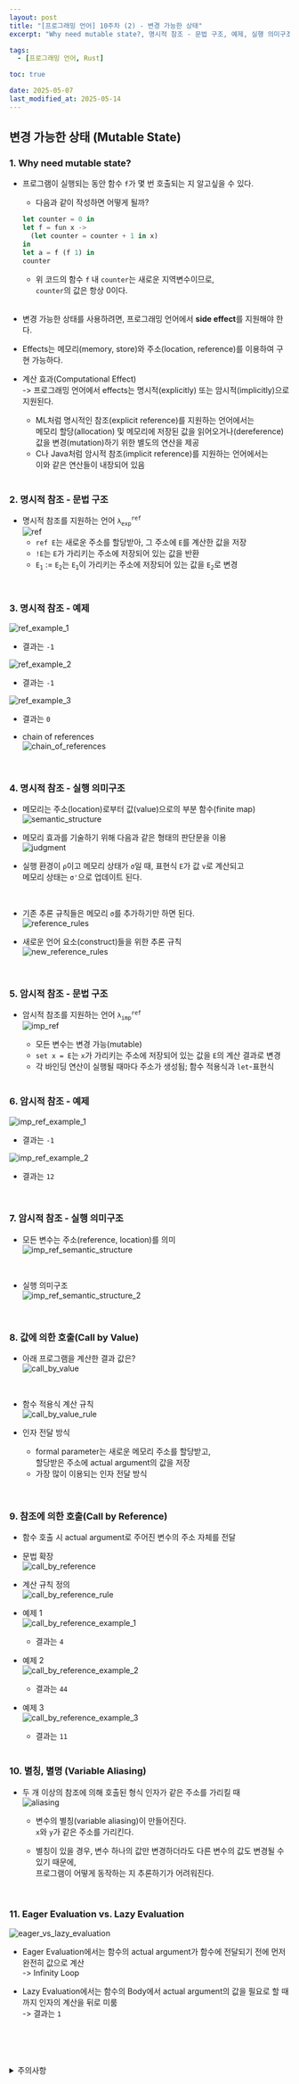 ```yaml
---
layout: post
title: "[프로그래밍 언어] 10주차 (2) - 변경 가능한 상태"
excerpt: "Why need mutable state?, 명시적 참조 - 문법 구조, 예제, 실행 의미구조, 암시적 참조 - 문법 구조, 예제, 실행 의미구조, 값에 의한 호출, 참조에 의한 호출, 별칭(Variable Aliasing), Eager Evaluation vs. Lazy Evaluation"

tags:
  - [프로그래밍 언어, Rust]

toc: true

date: 2025-05-07
last_modified_at: 2025-05-14
---
```

## 변경 가능한 상태 (Mutable State)
### 1. Why need mutable state?
- 프로그램이 실행되는 동안 함수 `f`가 몇 번 호출되는 지 알고싶을 수 있다.
  - 다음과 같이 작성하면 어떻게 될까?  

  ```rust
  let counter = 0 in
  let f = fun x ->
    (let counter = counter + 1 in x)
  in
  let a = f (f 1) in
  counter
  ```

  - 위 코드의 함수 `f` 내 `counter`는 새로운 지역변수이므로,  
  `counter`의 값은 항상 0이다.  

  <br>

- 변경 가능한 상태를 사용하려면, 프로그래밍 언어에서 **side effect**를 지원해야 한다.

- Effects는 메모리(memory, store)와 주소(location, reference)를 이용하여 구현 가능하다.  

- 계산 효과(Computational Effect)  
-> 프로그래밍 언어에서 effects는 명시적(explicitly) 또는 암시적(implicitly)으로 지원된다.
  - ML처럼 명시적인 참조(explicit reference)를 지원하는 언어에서는  
  메모리 할당(allocation) 및 메모리에 저장된 값을 읽어오거나(dereference) 값을 변경(mutation)하기 위한 별도의 연산을 제공
  - C나 Java처럼 암시적 참조(implicit reference)를 지원하는 언어에서는  
  이와 같은 연산들이 내장되어 있음  

  <br>

### 2. 명시적 참조 - 문법 구조
- 명시적 참조를 지원하는 언어 `λ`<sub>`exp`</sub><sup>`ref`</sup>  
![ref][def]
  - `ref E`는 새로운 주소를 할당받아, 그 주소에 `E`를 계산한 값을 저장
  - `!E`는 `E`가 가리키는 주소에 저장되어 있는 값을 반환
  - `E`<sub>`1`</sub> := `E`<sub>`2`</sub>는 `E`<sub>`1`</sub>이 가리키는 주소에 저장되어 있는 값을 `E`<sub>`2`</sub>로 변경

<br>

### 3. 명시적 참조 - 예제
![ref_example_1][def2]  
- 결과는 `-1`

![ref_example_2][def3]
- 결과는 `-1`

![ref_example_3][def4]  
- 결과는 `0`  

- chain of references  
![chain_of_references][def5]  

<br>

### 4. 명시적 참조 - 실행 의미구조
- 메모리는 주소(location)로부터 값(value)으로의 부분 함수(finite map)  
![semantic_structure][def6]  

- 메모리 효과를 기술하기 위해 다음과 같은 형태의 판단문을 이용  
![judgment][def7]  

- 실행 환경이 `ρ`이고 메모리 상태가 `σ`일 때, 표현식 `E`가 값 `v`로 계산되고  
메모리 상태는 `σ'`으로 업데이트 된다.  

<br>

- 기존 추론 규칙들은 메모리 `σ`를 추가하기만 하면 된다.  
![reference_rules][def8]  

- 새로운 언어 요소(construct)들을 위한 추론 규칙  
![new_reference_rules][def9]  

<br>

### 5. 암시적 참조 - 문법 구조
- 암시적 참조를 지원하는 언어 `λ`<sub>`imp`</sub><sup>`ref`</sup>  
![imp_ref][def10]  
  - 모든 변수는 변경 가능(mutable)
  - `set x = E`는 `x`가 가리키는 주소에 저장되어 있는 값을 `E`의 계산 결과로 변경  
  - 각 바인딩 연산이 실행될 때마다 주소가 생성됨; 함수 적용식과 `let`-표현식  

  <br>

### 6. 암시적 참조 - 예제  
![imp_ref_example_1][def11]  
  - 결과는 `-1`

![imp_ref_example_2][def12]  
  - 결과는 `12`  

<br>

### 7. 암시적 참조 - 실행 의미구조  
- 모든 변수는 주소(reference, location)를 의미  
![imp_ref_semantic_structure][def13]  

<br>

- 실행 의미구조  
![imp_ref_semantic_structure_2][def14]  

<br>

### 8. 값에 의한 호출(Call by Value)
- 아래 프로그램을 계산한 결과 값은?  
![call_by_value][def15]  

<br>

- 함수 적용식 계산 규칙  
![call_by_value_rule][def16]  

- 인자 전달 방식
  - formal parameter는 새로운 메모리 주소를 할당받고,  
  할당받은 주소에 actual argument의 값을 저장  
  - 가장 많이 이용되는 인자 전달 방식  

<br>

### 9. 참조에 의한 호출(Call by Reference)
- 함수 호출 시 actual argument로 주어진 변수의 주소 자체를 전달  

- 문법 확장  
![call_by_reference][def17]  

- 계산 규칙 정의  
![call_by_reference_rule][def18]  

- 예제 1  
![call_by_reference_example_1][def19]  
  - 결과는 `4`

- 예제 2  
![call_by_reference_example_2][def20]  
  - 결과는 `44`

- 예제 3  
![call_by_reference_example_3][def21]  
  - 결과는 `11`  

  <br>

### 10. 별칭, 별명 (Variable Aliasing)
- 두 개 이상의 참조에 의해 호출된 형식 인자가 같은 주소를 가리킬 때  
![aliasing][def22]  

  - 변수의 별칭(variable aliasing)이 만들어진다.  
  `x`와 `y`가 같은 주소를 가리킨다.  

  - 별칭이 있을 경우, 변수 하나의 값만 변경하더라도 다른 변수의 값도 변경될 수 있기 때문에,  
  프로그램이 어떻게 동작하는 지 추론하기가 어려워진다.  

  <br>

### 11. Eager Evaluation vs. Lazy Evaluation
![eager_vs_lazy_evaluation][def23]  
  - Eager Evaluation에서는 함수의 actual argument가 함수에 전달되기 전에 먼저 완전히 값으로 계산  
  -> Infinity Loop

  - Lazy Evaluation에서는 함수의 Body에서 actual argument의 값을 필요로 할 때 까지 인자의 계산을 뒤로 미룸  
  -> 결과는 `1`

<br>
<br>
<br>
<br>
<details>
<summary>주의사항</summary>
<div markdown="1">

이 포스팅은 강원대학교 임현승 교수님의 프로그래밍 언어 수업을 들으며 내용을 정리 한 것입니다.  
수업 내용에 대한 저작권은 교수님께 있으니,  
다른 곳으로의 무분별한 내용 복사를 자제해 주세요.

</div>
</details>

[def]: https://i.imgur.com/2XFZCHu.png
[def2]: https://i.imgur.com/VzlLdJZ.png
[def3]: https://i.imgur.com/86ogLJU.png
[def4]: https://i.imgur.com/HwcMiaq.png
[def5]: https://i.imgur.com/t4eYKgM.png
[def6]: https://i.imgur.com/vu8o9WU.png
[def7]: https://i.imgur.com/X5i2Ssx.png
[def8]: https://i.imgur.com/cVaPbe6.png
[def9]: https://i.imgur.com/ORgK4bl.png
[def10]: https://i.imgur.com/gC2Cp4C.png
[def11]: https://i.imgur.com/BD8oMMx.png
[def12]: https://i.imgur.com/BSJn9aB.png
[def13]: https://i.imgur.com/KXRwgEg.png
[def14]: https://i.imgur.com/o4iLZNT.png
[def15]: https://i.imgur.com/RJJhnGY.png
[def16]: https://i.imgur.com/Zafc67i.png
[def17]: https://i.imgur.com/TAQVFTx.png
[def18]: https://i.imgur.com/jc1VK2m.png
[def19]: https://i.imgur.com/j2J1xlV.png
[def20]: https://i.imgur.com/JNGtdll.png
[def21]: https://i.imgur.com/nQ5x5b1.png
[def22]: https://i.imgur.com/DHoLa4c.png
[def23]: https://i.imgur.com/QpeQsKE.png